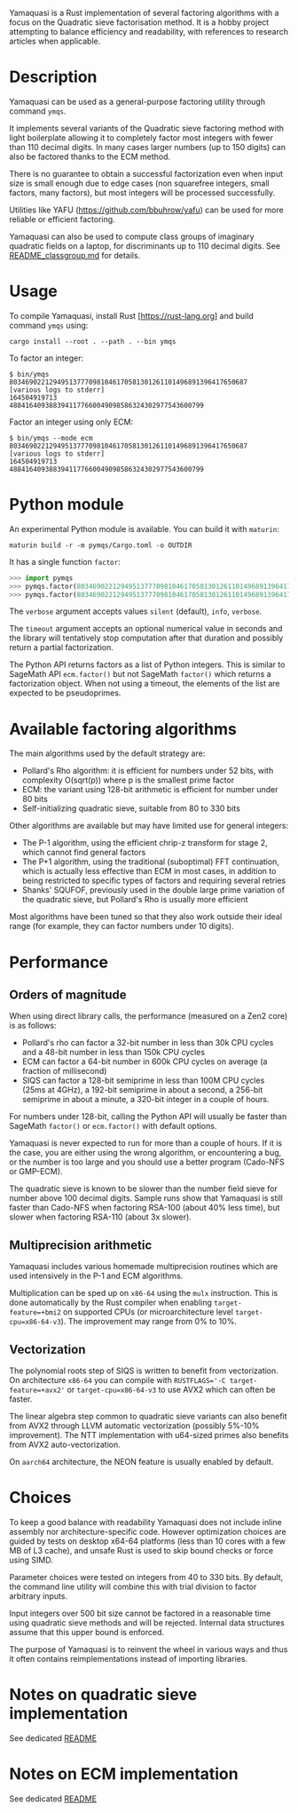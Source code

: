 Yamaquasi is a Rust implementation of several factoring algorithms with
a focus on the Quadratic sieve factorisation method. It is a hobby project
attempting to balance efficiency and readability, with references to research
articles when applicable.

# Description

Yamaquasi can be used as a general-purpose factoring utility through command `ymqs`.

It implements several variants of the Quadratic sieve factoring method with light
boilerplate allowing it to completely factor most integers with fewer than
110 decimal digits. In many cases larger numbers (up to 150 digits) can also
be factored thanks to the ECM method.

There is no guarantee to obtain a successful factorization even when input size
is small enough due to edge cases (non squarefree integers, small factors,
many factors), but most integers will be processed successfully.

Utilities like YAFU (https://github.com/bbuhrow/yafu) can be used for more
reliable or efficient factoring.

Yamaquasi can also be used to compute class groups of imaginary quadratic fields
on a laptop, for discriminants up to 110 decimal digits.
See [README_classgroup.md](README_classgroup.md) for details.

# Usage

To compile Yamaquasi, install Rust [https://rust-lang.org] and
build command `ymqs` using:

```
cargo install --root . --path . --bin ymqs
```

To factor an integer:

```
$ bin/ymqs 803469022129495137770981046170581301261101496891396417650687
[various logs to stderr]
164504919713
4884164093883941177660049098586324302977543600799
```

Factor an integer using only ECM:

```
$ bin/ymqs --mode ecm 803469022129495137770981046170581301261101496891396417650687
[various logs to stderr]
164504919713
4884164093883941177660049098586324302977543600799
```

# Python module

An experimental Python module is available. You can build it
with `maturin`:

```
maturin build -r -m pymqs/Cargo.toml -o OUTDIR
```

It has a single function `factor`:

```python
>>> import pymqs
>>> pymqs.factor(803469022129495137770981046170581301261101496891396417650687)
>>> pymqs.factor(803469022129495137770981046170581301261101496891396417650687, algo="ecm", verbose="info")
```

The `verbose` argument accepts values `silent` (default), `info`, `verbose`.

The `timeout` argument accepts an optional numerical value in seconds
and the library will tentatively stop computation after that duration
and possibly return a partial factorization.

The Python API returns factors as a list of Python integers. This is similar
to SageMath API `ecm.factor()` but not SageMath `factor()` which returns
a factorization object. When not using a timeout, the elements of the list
are expected to be pseudoprimes.

# Available factoring algorithms

The main algorithms used by the default strategy are:
- Pollard's Rho algorithm: it is efficient for numbers under 52 bits, with complexity O(sqrt(p))
  where p is the smallest prime factor
- ECM: the variant using 128-bit arithmetic is efficient for number under 80 bits
- Self-initializing quadratic sieve, suitable from 80 to 330 bits

Other algorithms are available but may have limited use for general integers:
- The P-1 algorithm, using the efficient chrip-z transform for stage 2, which
  cannot find general factors
- The P+1 algorithm, using the traditional (suboptimal) FFT continuation, which is actually
  less effective than ECM in most cases, in addition to being restricted to specific types of factors
  and requiring several retries
- Shanks' SQUFOF, previously used in the double large prime variation of the
  quadratic sieve, but Pollard's Rho is usually more efficient

Most algorithms have been tuned so that they also work outside their ideal
range (for example, they can factor numbers under 10 digits).

# Performance

## Orders of magnitude

When using direct library calls, the performance (measured on a Zen2 core)
is as follows:

- Pollard's rho can factor a 32-bit number in less than 30k CPU cycles
  and a 48-bit number in less than 150k CPU cycles
- ECM can factor a 64-bit number in 600k CPU cycles on average (a fraction of millisecond)
- SIQS can factor a 128-bit semiprime in less than 100M CPU cycles
  (25ms at 4GHz), a 192-bit semiprime in about a second,
  a 256-bit semiprime in about a minute, a 320-bit integer in a couple of hours.

For numbers under 128-bit, calling the Python API will usually be faster than SageMath
`factor()` or `ecm.factor()` with default options.

Yamaquasi is never expected to run for more than a couple of hours.
If it is the case, you are either using the wrong algorithm, or encountering a bug,
or the number is too large and you should use a better program (Cado-NFS or GMP-ECM).

The quadratic sieve is known to be slower than the number field sieve for number
above 100 decimal digits. Sample runs show that Yamaquasi is still faster than Cado-NFS
when factoring RSA-100 (about 40% less time), but slower when factoring RSA-110
(about 3x slower).

## Multiprecision arithmetic

Yamaquasi includes various homemade multiprecision routines which are used intensively
in the P-1 and ECM algorithms.

Multiplication can be sped up on `x86-64` using the `mulx` instruction. This is
done automatically by the Rust compiler when enabling `target-feature=+bmi2`
on supported CPUs (or microarchitecture level `target-cpu=x86-64-v3`). The improvement
may range from 0% to 10%.

## Vectorization

The polynomial roots step of SIQS is written to benefit from vectorization.
On architecture `x86-64` you can compile with `RUSTFLAGS='-C target-feature=+avx2'`
or `target-cpu=x86-64-v3` to use AVX2 which can often be faster.

The linear algebra step common to quadratic sieve variants can also benefit
from AVX2 through LLVM automatic vectorization (possibly 5%-10% improvement).
The NTT implementation with u64-sized primes also benefits from AVX2 auto-vectorization.

On `aarch64` architecture, the NEON feature is usually enabled by default.

# Choices

To keep a good balance with readability Yamaquasi does not include inline assembly
nor architecture-specific code. However optimization choices are guided by tests
on desktop x64-64 platforms (less than 10 cores with a few MB of L3 cache), and
unsafe Rust is used to skip bound checks or force using SIMD.

Parameter choices were tested on integers from 40 to 330 bits. By default, the command
line utility will combine this with trial division to factor arbitrary inputs.

Input integers over 500 bit size cannot be factored in a reasonable time
using quadratic sieve methods and will be rejected. Internal data structures
assume that this upper bound is enforced.

The purpose of Yamaquasi is to reinvent the wheel in various ways and thus
it often contains reimplementations instead of importing libraries.

# Notes on quadratic sieve implementation

See dedicated [README](README_qsieve.md)

# Notes on ECM implementation

See dedicated [README](README_ecm.md)

